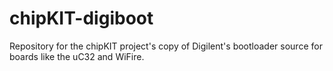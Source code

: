 # chipKIT-digiboot
Repository for the chipKIT project's copy of Digilent's bootloader source for boards like the uC32 and WiFire.
